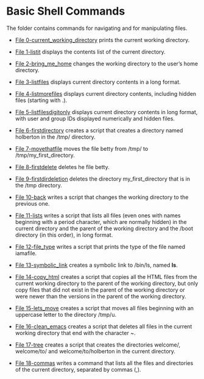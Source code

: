 # Basic Shell Commands
The folder contains commands for navigating and for manipulating files.
- [File 0-current_working_directory](./0-current_working_directory) prints the current working directory.

- [File 1-listit](./1-listit) displays the contents list of the current directory.

- [File 2-bring_me_home](./2-bring_me_home) changes the working directory to the user’s home directory.

- [File 3-listfiles](./3-listfiles) displays current directory contents in a long format.

- [File 4-listmorefiles](./4-listmorefiles) displays current directory contents, including hidden files (starting with .).

- [File 5-listfilesdigitonly](./5-listfilesdigitonly) displays current directory contents in long format, with user and group IDs displayed numerically and hidden files.

- [File 6-firstdirectory](./6-firstdirectory) creates a script that creates a directory named holberton in the /tmp/ directory.

- [File 7-movethatfile](./7-movethatfile) moves the file betty from /tmp/ to /tmp/my_first_directory.

- [File 8-firstdelete](./8-firstdelete) deletes he file betty.

- [File 9-firstdirdeletion](./9-firstdirdeletion) deletes the directory my_first_directory that is in the /tmp directory.

- [File 10-back](./10-back) writes a script that changes the working directory to the previous one.

- [File 11-lists](./11-lists) writes a script that lists all files (even ones with names beginning with a period character, which are normally hidden) in the current directory and the parent of the working directory and the /boot directory (in this order), in long format.

- [File 12-file_type](./12-file_type) writes a script that prints the type of the file named iamafile. 

- [File 13-symbolic_link](./13-symbolic_link) creates a symbolic link to /bin/ls, named __ls__. 

- [File 14-copy_html](./14-copy_html) creates a script that copies all the HTML files from the current working directory to the parent of the working directory, but only copy files that did not exist in the parent of the working directory or were newer than the versions in the parent of the working directory.

- [File 15-lets_move](./100-lets_move) creates a script that moves all files beginning with an uppercase letter to the directory /tmp/u.

- [File 16-clean_emacs](./101-clean_emacs) creates a script that deletes all files in the current working directory that end with the character ~.

- [File 17-tree](./102-tree) creates a script that creates the directories welcome/, welcome/to/ and welcome/to/holberton in the current directory.

- [File 18-commas](./103-commas) writes a command that lists all the files and directories of the current directory, separated by commas (,).

